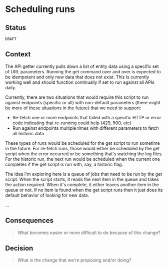 # Scheduling runs

## Status

`DRAFT`

## Context

The API getter currently pulls down a list of entity data using a specific set of URL parameters. Running the get command over and over is expected to be idempotent and only new data that does not exist. This is currently working well and should function continually if set to run against all APIs daily.

Currently, there are two situations that would require this script to run against endpoints (specific or all) with non-default parameters (there might be more of these situations in the future) that we need to support:

- Re-fetch one or more endpoints that failed with a specific HTTP or error code indicating that re-running could help (429, 500, etc)
- Run against endpoints multiple times with different parameters to fetch all historic data

These types of runs would be scheduled for the get script to run sometime in the future. For re-fetch runs, those would either be scheduled by the get script when the error occurred or be something that's watching the log files. For the historic run, the next run would be scheduled when the current one completes if the get script is run with, say, a historic flag.

The idea I'm exploring here is a queue of jobs that need to be run by the get script. When the script starts, it reads the next item in the queue and takes the action required. When it's complete, it either leaves another item in the queue or not. If no item is found when the get script runs then it just does its default behavior of looking for new data.

...

## Consequences

> What becomes easier or more difficult to do because of this change?

## Decision

> What is the change that we're proposing and/or doing?
